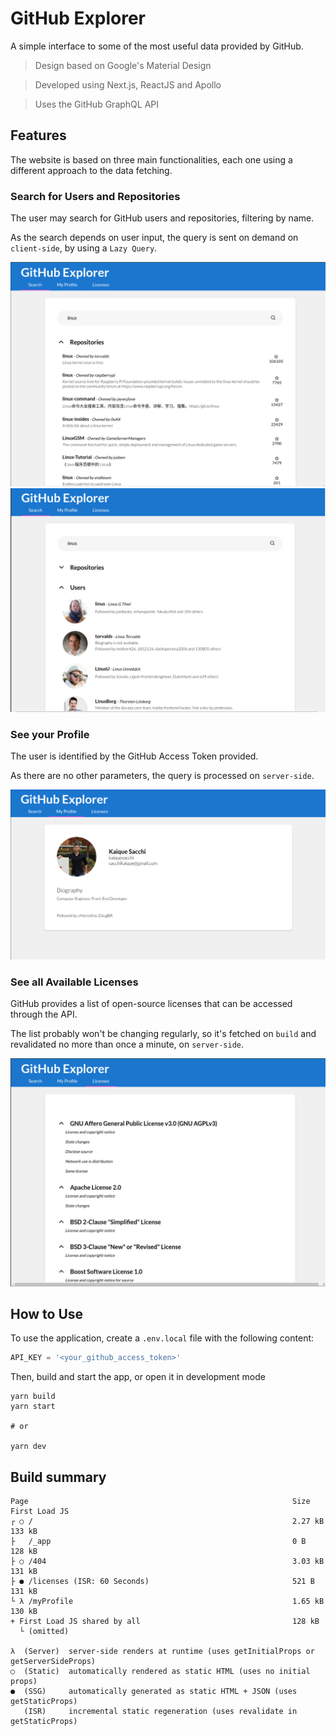 # GitHub Explorer

A simple interface to some of the most useful data provided by GitHub.

> Design based on Google's Material Design

> Developed using Next.js, ReactJS and Apollo

> Uses the GitHub GraphQL API

## Features

The website is based on three main functionalities, each one using a different approach to the data fetching.

### Search for Users and Repositories

The user may search for GitHub users and repositories, filtering by name.

As the search depends on user input, the query is sent on demand on `client-side`, by using a `Lazy Query`.

![Search results for repositories](images/SearchRepo.png)
![Search results for users](images/SearchUser.png)

### See your Profile

The user is identified by the GitHub Access Token provided.

As there are no other parameters, the query is processed on `server-side`.

![My profile](images/MyProfile.png)

### See all Available Licenses

GitHub provides a list of open-source licenses that can be accessed through the API.

The list probably won't be changing regularly, so it's fetched on `build` and revalidated no more than once a minute, on `server-side`.

![My profile](images/Licenses.png)

## How to Use

To use the application, create a `.env.local` file with the following content:

```js
API_KEY = '<your_github_access_token>'
```

Then, build and start the app, or open it in development mode

```shell
yarn build
yarn start

# or

yarn dev
```

## Build summary

```shell
Page                                                           Size     First Load JS
┌ ○ /                                                          2.27 kB         133 kB
├   /_app                                                      0 B             128 kB
├ ○ /404                                                       3.03 kB         131 kB
├ ● /licenses (ISR: 60 Seconds)                                521 B           131 kB
└ λ /myProfile                                                 1.65 kB         130 kB
+ First Load JS shared by all                                  128 kB
  └ (omitted)

λ  (Server)  server-side renders at runtime (uses getInitialProps or getServerSideProps)
○  (Static)  automatically rendered as static HTML (uses no initial props)
●  (SSG)     automatically generated as static HTML + JSON (uses getStaticProps)
   (ISR)     incremental static regeneration (uses revalidate in getStaticProps)
```
